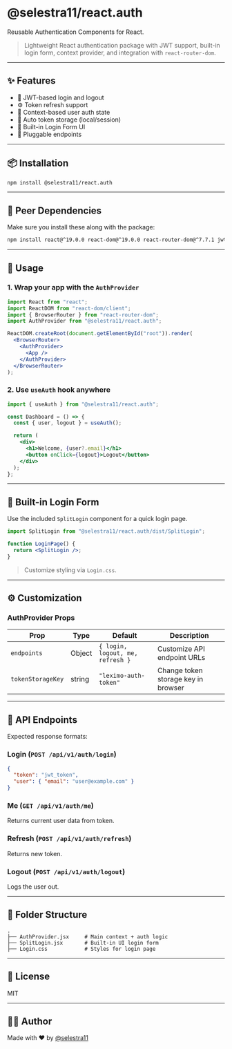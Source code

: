﻿# @selestra11/react.auth

Reusable Authentication Components for React.

> Lightweight React authentication package with JWT support, built-in login form, context provider, and integration with `react-router-dom`.

---

## ✨ Features

- 🔐 JWT-based login and logout
- ⚙️ Token refresh support
- 👤 Context-based user auth state
- 🧠 Auto token storage (local/session)
- 🧾 Built-in Login Form UI
- 🧩 Pluggable endpoints

---

## 📦 Installation

```bash
npm install @selestra11/react.auth
```

---

## 🔧 Peer Dependencies

Make sure you install these along with the package:

```bash
npm install react@^19.0.0 react-dom@^19.0.0 react-router-dom@^7.7.1 jwt-decode
```

---

## 🚀 Usage

### 1. Wrap your app with the `AuthProvider`

```jsx
import React from "react";
import ReactDOM from "react-dom/client";
import { BrowserRouter } from "react-router-dom";
import AuthProvider from "@selestra11/react.auth";

ReactDOM.createRoot(document.getElementById("root")).render(
  <BrowserRouter>
    <AuthProvider>
      <App />
    </AuthProvider>
  </BrowserRouter>
);
```

### 2. Use `useAuth` hook anywhere

```jsx
import { useAuth } from "@selestra11/react.auth";

const Dashboard = () => {
  const { user, logout } = useAuth();

  return (
    <div>
      <h1>Welcome, {user?.email}</h1>
      <button onClick={logout}>Logout</button>
    </div>
  );
};
```

---

## 🧪 Built-in Login Form

Use the included `SplitLogin` component for a quick login page.

```jsx
import SplitLogin from "@selestra11/react.auth/dist/SplitLogin";

function LoginPage() {
  return <SplitLogin />;
}
```

> Customize styling via `Login.css`.

---

## ⚙️ Customization

### AuthProvider Props

| Prop             | Type     | Default                    | Description                          |
|------------------|----------|----------------------------|--------------------------------------|
| `endpoints`      | Object   | `{ login, logout, me, refresh }` | Customize API endpoint URLs |
| `tokenStorageKey`| string   | `"leximo-auth-token"`     | Change token storage key in browser  |

---

## 🧩 API Endpoints

Expected response formats:

### Login (`POST /api/v1/auth/login`)

```json
{
  "token": "jwt_token",
  "user": { "email": "user@example.com" }
}
```

### Me (`GET /api/v1/auth/me`)

Returns current user data from token.

### Refresh (`POST /api/v1/auth/refresh`)

Returns new token.

### Logout (`POST /api/v1/auth/logout`)

Logs the user out.

---

## 📁 Folder Structure

```
.
├── AuthProvider.jsx     # Main context + auth logic
├── SplitLogin.jsx       # Built-in UI login form
├── Login.css            # Styles for login page
```

---

## 📜 License

MIT

---

## 🙋‍♂️ Author

Made with ❤️ by [@selestra11](https://github.com/selestra11)
